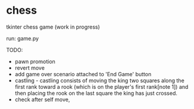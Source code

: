 # chess
tkinter chess game (work in progress)

run: game.py

TODO:
- pawn promotion
- revert move
- add game over scenario attached to 'End Game' button
- castling - castling consists of moving the king two squares along the first rank toward a rook (which is on the player's first rank[note 1]) and then placing the rook on the last square the king has just crossed.
- check after self move,
